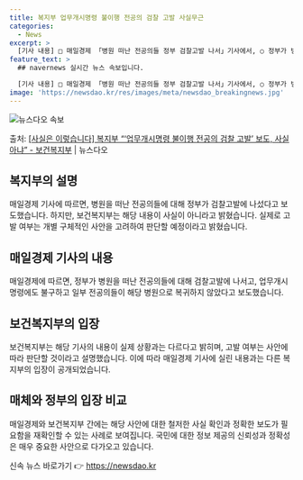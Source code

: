 ```yaml
---
title: 복지부 업무개시명령 불이행 전공의 검찰 고발 사실무근
categories:
  - News
excerpt: >
  [기사 내용] □ 매일경제 「병원 떠난 전공의들 정부 검찰고발 나서」기사에서, ○ 정부가 병원을 떠난 전공의…
feature_text: >
  ## navernews 실시간 뉴스 속보입니다.

  [기사 내용] □ 매일경제 「병원 떠난 전공의들 정부 검찰고발 나서」기사에서, ○ 정부가 병원을 떠난 전공의…
image: 'https://newsdao.kr/res/images/meta/newsdao_breakingnews.jpg'
---
```


![뉴스다오 속보](https://newsdao.kr/res/images/meta/newsdao_breakingnews.jpg)

<p>출처: <a href="https://newsdao.kr/3201" rel="dofollow">[사실은 이렇습니다] 복지부 “‘업무개시명령 불이행 전공의 검찰 고발’ 보도, 사실 아냐” - 보건복지부</a> | 뉴스다오</p>

<h2 data-ke-size="size26">복지부의 설명</h2>
<p data-ke-size="size16">매일경제 기사에 따르면, 병원을 떠난 전공의들에 대해 정부가 검찰고발에 나섰다고 보도했습니다. 하지만, 보건복지부는 해당 내용이 사실이 아니라고 밝혔습니다. 실제로 고발 여부는 개별 구체적인 사안을 고려하여 판단할 예정이라고 밝혔습니다.</p>

<h2 data-ke-size="size26">매일경제 기사의 내용</h2>
<p data-ke-size="size16">매일경제에 따르면, 정부가 병원을 떠난 전공의들에 대해 검찰고발에 나서고, 업무개시명령에도 불구하고 일부 전공의들이 해당 병원으로 복귀하지 않았다고 보도했습니다.</p>

<h2 data-ke-size="size26">보건복지부의 입장</h2>
<p data-ke-size="size16">보건복지부는 해당 기사의 내용이 실제 상황과는 다르다고 밝히며, 고발 여부는 사안에 따라 판단할 것이라고 설명했습니다. 이에 따라 매일경제 기사에 실린 내용과는 다른 복지부의 입장이 공개되었습니다.</p>

<h2 data-ke-size="size26">매체와 정부의 입장 비교</h2>
<p data-ke-size="size16">매일경제와 보건복지부 간에는 해당 사안에 대한 철저한 사실 확인과 정확한 보도가 필요함을 재확인할 수 있는 사례로 보여집니다. 국민에 대한 정보 제공의 신뢰성과 정확성은 매우 중요한 사안으로 다가오고 있습니다.</p> 

신속 뉴스 바로가기 👉 <a href="https://newsdao.kr" rel="dofollow">https://newsdao.kr</a>


